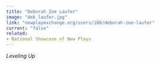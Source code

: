 ```yaml
---
title: "Deborah Zoe Laufer"
image: "deb_laufer.jpg"
link: "newplayexchange.org/users/180/deborah-zoe-laufer"
current: "false"
related:
- National Showcase of New Plays
---
```


*Leveling Up*
